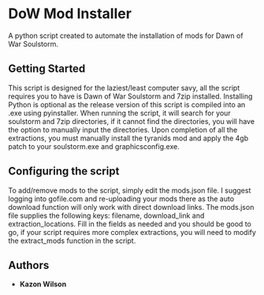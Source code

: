 # DoW Mod Installer

A python script created to automate the installation of mods for Dawn of War Soulstorm.

## Getting Started

This script is designed for the laziest/least computer savy, all the script requires you to have is Dawn of War Soulstorm and 7zip installed. Installing Python is optional as the release version of this script is compiled into an .exe using pyinstaller. When running the script, it will search for your soulstorm and 7zip directories, if it cannot find the directories, you will have the option to manually input the directories. Upon completion of all the extractions, you must manually install the tyranids mod and apply the 4gb patch to your soulstorm.exe and graphicsconfig.exe.

## Configuring the script

To add/remove mods to the script, simply edit the mods.json file. I suggest logging into gofile.com and re-uploading your mods there as the auto download function will only work with direct download links. The mods.json file supplies the following keys: filename, download_link and extraction_locations. Fill in the fields as needed and you should be good to go, if your script requires more complex extractions, you will need to modify the extract_mods function in the script.

## Authors

- **Kazon Wilson**
